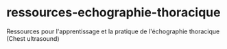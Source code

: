 # ressources-echographie-thoracique
Ressources pour l'apprentissage et la pratique de l'échographie thoracique (Chest ultrasound)
